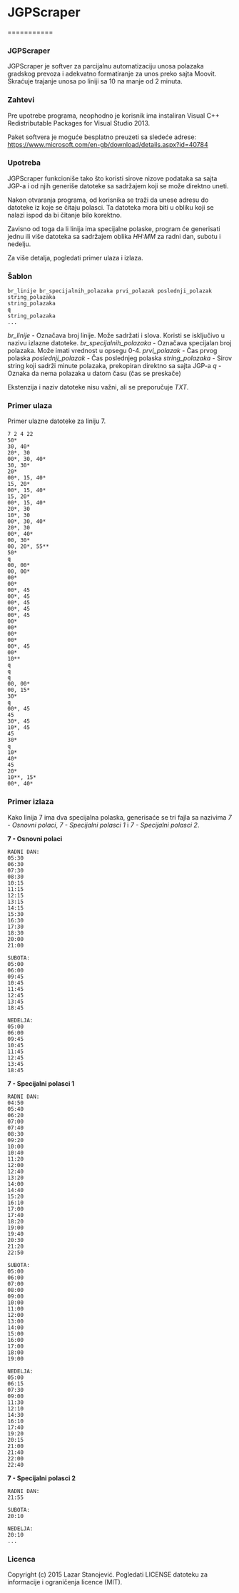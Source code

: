 ﻿# JGPScraper
===========
### JGPScraper
JGPScraper je softver za parcijalnu automatizaciju unosa polazaka gradskog prevoza i adekvatno formatiranje za unos preko sajta Moovit.
Skraćuje trajanje unosa po liniji sa 10 na manje od 2 minuta.

### Zahtevi
Pre upotrebe programa, neophodno je korisnik ima instaliran Visual C++ Redistributable Packages for Visual Studio 2013.

Paket softvera je moguće besplatno preuzeti sa sledeće adrese:
https://www.microsoft.com/en-gb/download/details.aspx?id=40784

### Upotreba
JGPScraper funkcioniše tako što koristi sirove nizove podataka sa sajta JGP-a i od njih generiše datoteke sa sadržajem koji se može direktno uneti.

Nakon otvaranja programa, od korisnika se traži da unese adresu do datoteke iz koje se čitaju polasci. Ta datoteka mora biti u obliku koji se nalazi ispod da bi čitanje bilo korektno.

Zavisno od toga da li linija ima specijalne polaske, program će generisati jednu ili više datoteka sa sadržajem oblika *HH:MM* za radni dan, subotu i nedelju.

Za više detalja, pogledati primer ulaza i izlaza.

###  Šablon
```
br_linije br_specijalnih_polazaka prvi_polazak poslednji_polazak
string_polazaka
string_polazaka
q
string_polazaka
...
```

*br_linije* - Označava broj linije. Može sadržati i slova. Koristi se isključivo u nazivu izlazne datoteke.
*br_specijalnih_polazaka* - Označava specijalan broj polazaka. Može imati vrednost u opsegu 0-4.
*prvi_polazak* - Čas prvog polaska
*poslednji_polazak* - Čas poslednjeg polaska
*string_polazaka* - Sirov string koji sadrži minute polazaka, prekopiran direktno sa sajta JGP-a
*q* - Oznaka da nema polazaka u datom času (čas se preskače)

Ekstenzija i naziv datoteke nisu važni, ali se preporučuje *TXT*.


### Primer ulaza
Primer ulazne datoteke za liniju 7.
```
7 2 4 22
50*
30, 40*
20*, 30
00*, 30, 40*
30, 30*
20*
00*, 15, 40*
15, 20*
00*, 15, 40*
15, 20*
00*, 15, 40*
20*, 30
10*, 30
00*, 30, 40*
20*, 30
00*, 40*
00, 30*
00, 20*, 55**
50*
q
00, 00*
00, 00*
00*
00*
00*, 45
00*, 45
00*, 45
00*, 45
00*, 45
00*
00*
00*
00*
00*, 45
00*
10**
q
q
q
00, 00*
00, 15*
30*
q
00*, 45
45
30*, 45 
10*, 45 
45
30*
q
10*
40*
45
20*
10**, 15*
00*, 40*
```

### Primer izlaza
Kako linija 7 ima dva specijalna polaska, generisaće se tri fajla sa nazivima *7 - Osnovni polaci*, *7 - Specijalni polasci 1* i *7 - Specijalni polasci 2*.

**7 - Osnovni polaci**
```
RADNI DAN:
05:30
06:30
07:30
08:30
10:15
11:15
12:15
13:15
14:15
15:30
16:30
17:30
18:30
20:00
21:00

SUBOTA:
05:00
06:00
09:45
10:45
11:45
12:45
13:45
18:45

NEDELJA:
05:00
06:00
09:45
10:45
11:45
12:45
13:45
18:45
```

**7 - Specijalni polasci 1**
```
RADNI DAN:
04:50
05:40
06:20
07:00
07:40
08:30
09:20
10:00
10:40
11:20
12:00
12:40
13:20
14:00
14:40
15:20
16:10
17:00
17:40
18:20
19:00
19:40
20:30
21:20
22:50

SUBOTA:
05:00
06:00
07:00
08:00
09:00
10:00
11:00
12:00
13:00
14:00
15:00
16:00
17:00
18:00
19:00

NEDELJA:
05:00
06:15
07:30
09:00
11:30
12:10
14:30
16:10
17:40
19:20
20:15
21:00
21:40
22:00
22:40
```

**7 - Specijalni polasci 2**
```
RADNI DAN:
21:55

SUBOTA:
20:10

NEDELJA:
20:10
...
```

### Licenca
Copyright (c) 2015 Lazar Stanojević. 
Pogledati LICENSE datoteku za informacije i ograničenja licence (MIT).